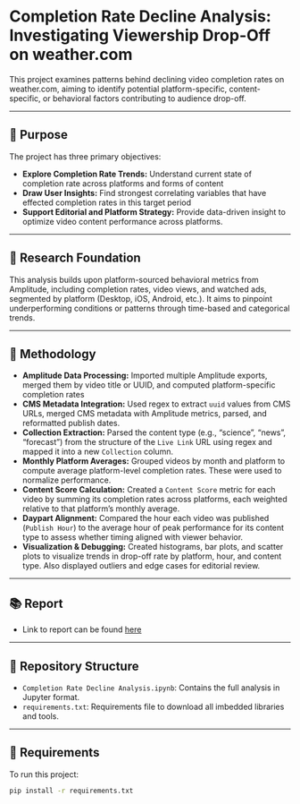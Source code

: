 # Completion Rate Decline Analysis: Investigating Viewership Drop-Off on weather.com

This project examines patterns behind declining video completion rates on weather.com, aiming to identify potential platform-specific, content-specific, or behavioral factors contributing to audience drop-off.

---

## 📌 Purpose

The project has three primary objectives:

- **Explore Completion Rate Trends:** Understand current state of completion rate across platforms and forms of content
- **Draw User Insights:** Find strongest correlating variables that have effected completion rates in this target period
- **Support Editorial and Platform Strategy:** Provide data-driven insight to optimize video content performance across platforms.

---

## 🔬 Research Foundation

This analysis builds upon platform-sourced behavioral metrics from Amplitude, including completion rates, video views, and watched ads, segmented by platform (Desktop, iOS, Android, etc.). It aims to pinpoint underperforming conditions or patterns through time-based and categorical trends.

---

## 🧪 Methodology

- **Amplitude Data Processing:** Imported multiple Amplitude exports, merged them by video title or UUID, and computed platform-specific completion rates
- **CMS Metadata Integration:** Used regex to extract `uuid` values from CMS URLs, merged CMS metadata with Amplitude metrics, parsed, and reformatted publish dates.
- **Collection Extraction:** Parsed the content type (e.g., “science”, “news”, “forecast”) from the structure of the `Live Link` URL using regex and mapped it into a new `Collection` column.
- **Monthly Platform Averages:** Grouped videos by month and platform to compute average platform-level completion rates. These were used to normalize performance.
- **Content Score Calculation:** Created a `Content Score` metric for each video by summing its completion rates across platforms, each weighted relative to that platform’s monthly average.
- **Daypart Alignment:** Compared the hour each video was published (`Publish Hour`) to the average hour of peak performance for its content type to assess whether timing aligned with viewer behavior.
- **Visualization & Debugging:** Created histograms, bar plots, and scatter plots to visualize trends in drop-off rate by platform, hour, and content type. Also displayed outliers and edge cases for editorial review.

---

## 📚 Report

- Link to report can be found [here](https://docs.google.com/presentation/d/1Sbhys5O0SUExWZO2iokIri_KX7Wi_I0gig7uRK5Ufk0/edit?usp=sharing)

---

## 📂 Repository Structure

- `Completion Rate Decline Analysis.ipynb`: Contains the full analysis in Jupyter format.
- `requirements.txt`: Requirements file to download all imbedded libraries and tools.

---

## 🔧 Requirements

To run this project:

```bash
pip install -r requirements.txt
